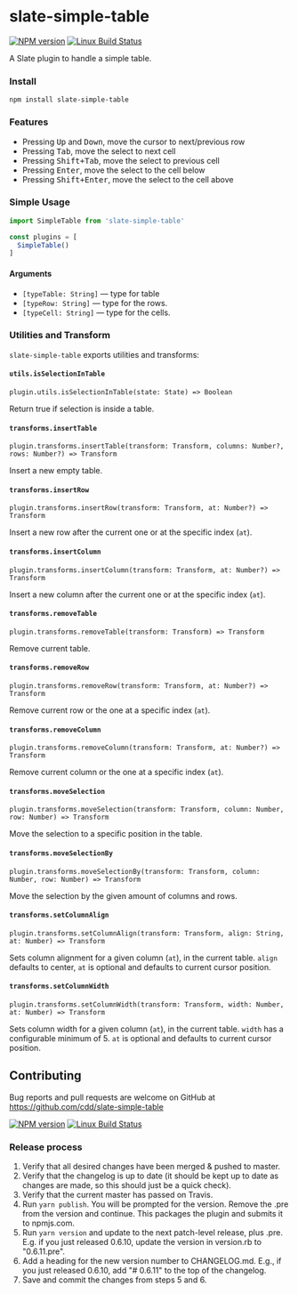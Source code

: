 # slate-simple-table

[![NPM version](https://badge.fury.io/js/slate-simple-table.svg)](http://badge.fury.io/js/slate-simple-table)
[![Linux Build Status](https://travis-ci.org/cdd/slate-simple-table.png?branch=master)](https://travis-ci.org/cdd/slate-simple-table)

A Slate plugin to handle a simple table.

### Install

```
npm install slate-simple-table
```

### Features

- Pressing <kbd>Up</kbd> and <kbd>Down</kbd>, move the cursor to next/previous row
- Pressing <kbd>Tab</kbd>, move the select to next cell
- Pressing <kbd>Shift+Tab</kbd>, move the select to previous cell
- Pressing <kbd>Enter</kbd>, move the select to the cell below
- Pressing <kbd>Shift+Enter</kbd>, move the select to the cell above

### Simple Usage

```js
import SimpleTable from 'slate-simple-table'

const plugins = [
  SimpleTable()
]
```

#### Arguments

- ``[typeTable: String]`` — type for table
- ``[typeRow: String]`` — type for the rows.
- ``[typeCell: String]`` — type for the cells.

### Utilities and Transform

`slate-simple-table` exports utilities and transforms:

#### `utils.isSelectionInTable`

```
plugin.utils.isSelectionInTable(state: State) => Boolean
```

Return true if selection is inside a table.

#### `transforms.insertTable`

```
plugin.transforms.insertTable(transform: Transform, columns: Number?, rows: Number?) => Transform
```

Insert a new empty table.

#### `transforms.insertRow`

```
plugin.transforms.insertRow(transform: Transform, at: Number?) => Transform
```

Insert a new row after the current one or at the specific index (`at`).

#### `transforms.insertColumn`

```
plugin.transforms.insertColumn(transform: Transform, at: Number?) => Transform
```

Insert a new column after the current one or at the specific index (`at`).

#### `transforms.removeTable`

```
plugin.transforms.removeTable(transform: Transform) => Transform
```

Remove current table.

#### `transforms.removeRow`

```
plugin.transforms.removeRow(transform: Transform, at: Number?) => Transform
```

Remove current row or the one at a specific index (`at`).

#### `transforms.removeColumn`

```
plugin.transforms.removeColumn(transform: Transform, at: Number?) => Transform
```

Remove current column or the one at a specific index (`at`).

#### `transforms.moveSelection`

```
plugin.transforms.moveSelection(transform: Transform, column: Number, row: Number) => Transform
```

Move the selection to a specific position in the table.

#### `transforms.moveSelectionBy`

```
plugin.transforms.moveSelectionBy(transform: Transform, column: Number, row: Number) => Transform
```

Move the selection by the given amount of columns and rows.

#### `transforms.setColumnAlign`

```
plugin.transforms.setColumnAlign(transform: Transform, align: String, at: Number) => Transform
```

Sets column alignment for a given column (`at`), in the current table. `align`
defaults to center, `at` is optional and defaults to current cursor position.

#### `transforms.setColumnWidth`

```
plugin.transforms.setColumnWidth(transform: Transform, width: Number, at: Number) => Transform
```

Sets column width for a given column (`at`), in the current table. `width` has a
configurable minimum of 5. `at` is optional and defaults to current cursor position.

## Contributing

Bug reports and pull requests are welcome on GitHub at https://github.com/cdd/slate-simple-table

[![NPM version](https://badge.fury.io/js/slate-simple-table.svg)](http://badge.fury.io/js/slate-simple-table)
[![Linux Build Status](https://travis-ci.org/cdd/slate-simple-table.png?branch=master)](https://travis-ci.org/cdd/slate-simple-table)

### Release process

1. Verify that all desired changes have been merged & pushed to master.
2. Verify that the changelog is up to date (it should be kept up to date as changes are made, so this should just be a quick check).
3. Verify that the current master has passed on Travis.
4. Run `yarn publish`. You will be prompted for the version. Remove the .pre from the version and continue. This packages the plugin and submits it to npmjs.com.
5. Run `yarn version` and update to the next patch-level release, plus .pre. E.g. if you just released 0.6.10, update the version in version.rb to "0.6.11.pre".
6. Add a heading for the new version number to CHANGELOG.md. E.g., if you just released 0.6.10, add "# 0.6.11" to the top of the changelog.
7. Save and commit the changes from steps 5 and 6.
